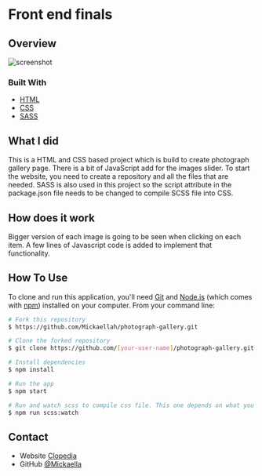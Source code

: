 # Front end finals

## Overview

![screenshot](./front_end_finals.jpg)

### Built With

-   [HTML](https://html.com/)
-   [CSS](https://w3.org/Style/CSS/Overview.en.html)
-   [SASS](https://sass-lang.com/)

## What I did

This is a HTML and CSS based project which is build to create photograph gallery page. There is a bit of JavaScript add for the images slider. To start the website, you need to create a repository and all the files that are needed. SASS is also used in this project so the script attribute in the package.json file needs to be changed to compile SCSS file into CSS.

## How does it work

Bigger version of each image is going to be seen when clicking on each item. A few lines of Javascript code is added to implement that functionality.

## How To Use

<!-- Example: -->

To clone and run this application, you'll need [Git](https://git-scm.com) and [Node.js](https://nodejs.org/en/download/) (which comes with [npm](http://npmjs.com)) installed on your computer. From your command line:

```bash
# Fork this repository
$ https://github.com/Mickaellah/photograph-gallery.git

# Clone the forked repository
$ git clone https://github.com/[your-user-name]/photograph-gallery.git

# Install dependencies
$ npm install

# Run the app
$ npm start

# Run and watch scss to compile css file. This one depends on what you used in your script attribute in the package.json file.
$ npm run scss:watch
```

## Contact

-   Website [Clopedia](https://clopedia.onja.org/)
-   GitHub [@Mickaella](https://github.com/Mickaellah/front-end-finals)

